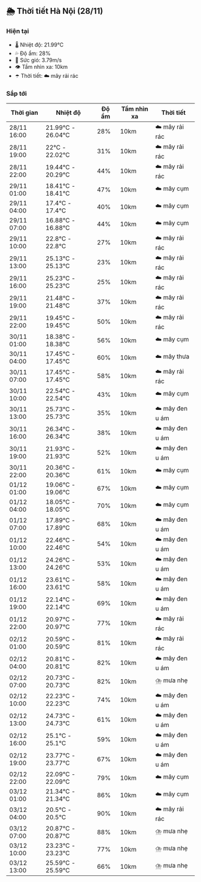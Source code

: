 ## 🌦️ Thời tiết Hà Nội (28/11)

### Hiện tại

- 🌡️ Nhiệt độ: 21.99℃
- 💦 Độ ẩm: 28%
- 💨 Sức gió: 3.79m/s
- 👁️ Tầm nhìn xa: 10km
- ☂️ Thời tiết: ☁️ mây rải rác

### Sắp tới

| Thời gian | Nhiệt độ | Độ ẩm | Tầm nhìn xa | Thời tiết |
| --- | --- | --- | --- | --- |
| 28/11 16:00 | 21.99℃ - 26.04℃ | 28% | 10km | ☁️ mây rải rác |
| 28/11 19:00 | 22℃ - 22.02℃ | 31% | 10km | ☁️ mây rải rác |
| 28/11 22:00 | 19.44℃ - 20.29℃ | 44% | 10km | ☁️ mây rải rác |
| 29/11 01:00 | 18.41℃ - 18.41℃ | 47% | 10km | ☁️ mây cụm |
| 29/11 04:00 | 17.4℃ - 17.4℃ | 40% | 10km | ☁️ mây cụm |
| 29/11 07:00 | 16.88℃ - 16.88℃ | 44% | 10km | ☁️ mây cụm |
| 29/11 10:00 | 22.8℃ - 22.8℃ | 27% | 10km | ☁️ mây rải rác |
| 29/11 13:00 | 25.13℃ - 25.13℃ | 23% | 10km | ☁️ mây rải rác |
| 29/11 16:00 | 25.23℃ - 25.23℃ | 25% | 10km | ☁️ mây rải rác |
| 29/11 19:00 | 21.48℃ - 21.48℃ | 37% | 10km | ☁️ mây rải rác |
| 29/11 22:00 | 19.45℃ - 19.45℃ | 50% | 10km | ☁️ mây rải rác |
| 30/11 01:00 | 18.38℃ - 18.38℃ | 56% | 10km | ☁️ mây cụm |
| 30/11 04:00 | 17.45℃ - 17.45℃ | 60% | 10km | ☁️ mây thưa |
| 30/11 07:00 | 17.45℃ - 17.45℃ | 58% | 10km | ☁️ mây rải rác |
| 30/11 10:00 | 22.54℃ - 22.54℃ | 43% | 10km | ☁️ mây cụm |
| 30/11 13:00 | 25.73℃ - 25.73℃ | 35% | 10km | ☁️ mây đen u ám |
| 30/11 16:00 | 26.34℃ - 26.34℃ | 38% | 10km | ☁️ mây đen u ám |
| 30/11 19:00 | 21.93℃ - 21.93℃ | 52% | 10km | ☁️ mây đen u ám |
| 30/11 22:00 | 20.36℃ - 20.36℃ | 61% | 10km | ☁️ mây cụm |
| 01/12 01:00 | 19.06℃ - 19.06℃ | 67% | 10km | ☁️ mây cụm |
| 01/12 04:00 | 18.05℃ - 18.05℃ | 70% | 10km | ☁️ mây cụm |
| 01/12 07:00 | 17.89℃ - 17.89℃ | 68% | 10km | ☁️ mây đen u ám |
| 01/12 10:00 | 22.46℃ - 22.46℃ | 54% | 10km | ☁️ mây đen u ám |
| 01/12 13:00 | 24.26℃ - 24.26℃ | 53% | 10km | ☁️ mây đen u ám |
| 01/12 16:00 | 23.61℃ - 23.61℃ | 58% | 10km | ☁️ mây đen u ám |
| 01/12 19:00 | 22.14℃ - 22.14℃ | 69% | 10km | ☁️ mây đen u ám |
| 01/12 22:00 | 20.97℃ - 20.97℃ | 77% | 10km | ☁️ mây rải rác |
| 02/12 01:00 | 20.59℃ - 20.59℃ | 81% | 10km | ☁️ mây rải rác |
| 02/12 04:00 | 20.81℃ - 20.81℃ | 82% | 10km | ☁️ mây đen u ám |
| 02/12 07:00 | 20.73℃ - 20.73℃ | 82% | 10km | ⛈️ mưa nhẹ |
| 02/12 10:00 | 22.23℃ - 22.23℃ | 74% | 10km | ☁️ mây đen u ám |
| 02/12 13:00 | 24.73℃ - 24.73℃ | 61% | 10km | ☁️ mây đen u ám |
| 02/12 16:00 | 25.1℃ - 25.1℃ | 59% | 10km | ☁️ mây đen u ám |
| 02/12 19:00 | 23.77℃ - 23.77℃ | 67% | 10km | ☁️ mây đen u ám |
| 02/12 22:00 | 22.09℃ - 22.09℃ | 79% | 10km | ☁️ mây cụm |
| 03/12 01:00 | 21.34℃ - 21.34℃ | 86% | 10km | ☁️ mây cụm |
| 03/12 04:00 | 20.5℃ - 20.5℃ | 90% | 10km | ☁️ mây rải rác |
| 03/12 07:00 | 20.87℃ - 20.87℃ | 88% | 10km | ⛈️ mưa nhẹ |
| 03/12 10:00 | 23.23℃ - 23.23℃ | 77% | 10km | ⛈️ mưa nhẹ |
| 03/12 13:00 | 25.59℃ - 25.59℃ | 66% | 10km | ⛈️ mưa nhẹ |
